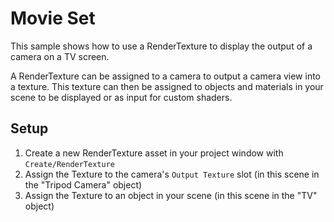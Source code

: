 # Movie Set

This sample shows how to use a RenderTexture to display the output of a camera on a TV screen.    

A RenderTexture can be assigned to a camera to output a camera view into a texture. This texture can then be assigned to objects and materials in your scene to be displayed or as input for custom shaders.  

## Setup

1) Create a new RenderTexture asset in your project window with `Create/RenderTexture`
2) Assign the Texture to the camera's `Output Texture` slot (in this scene in the "Tripod Camera" object)
3) Assign the Texture to an object in your scene (in this scene in the "TV" object)